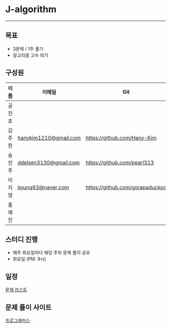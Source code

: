 # J-algorithm

---

## 목표

- 3문제 / 1주 풀기
- 알고리즘 고수 되기

## 구성원

| 이름   | 이메일                | Git                             |
| ------ | --------------------- | ------------------------------- |
| 공진호 |                       |                                 |
| 김주한 | hanykim1210@gmail.com | https://github.com/Hany-Kim     |
| 송진주 | ddelsen3130@gmail.com | https://github.com/pearl313     |
| 이지영 | jioung93@naver.com    | https://github.com/gorapaduckoo |
| 홍예진 |                       |                                 |

## 스터디 진행

- 매주 화요일마다 해당 주차 문제 풀이 공유
- 화요일 (PM. 9시)

## 일정

[문제 리스트](https://github.com/J-algorithm/J-algorithm/blob/main/J-algorithm%204e8a9a6a0503489d8c76d1c02e74ed4b/%EB%AC%B8%EC%A0%9C%20%EB%A6%AC%EC%8A%A4%ED%8A%B8%20afef589b2b524f7b87b50bb5ce977684.csv)

## 문제 풀이 사이트

[프로그래머스](https://school.programmers.co.kr/learn/challenges?tab=algorithm_practice_kit)

